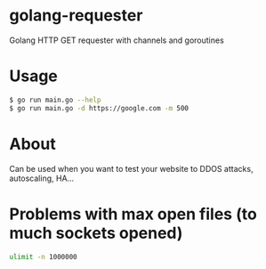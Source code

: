 # golang-requester
Golang HTTP GET requester with channels and goroutines

# Usage

```bash
$ go run main.go --help
$ go run main.go -d https://google.com -m 500
```

# About

Can be used when you want to test your website to DDOS attacks, autoscaling, HA...

# Problems with max open files (to much sockets opened)

```sh
ulimit -n 1000000
```
